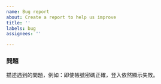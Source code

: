 ```yaml
---
name: Bug report
about: Create a report to help us improve
title: ''
labels: bug
assignees: ''

---
```


### 問題

描述遇到的問題，例如：即使帳號密碼正確，登入依然顯示失敗。
